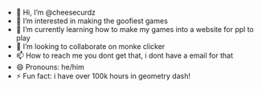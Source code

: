 - 👋 Hi, I’m @cheesecurdz
- 👀 I’m interested in making the goofiest games
- 🌱 I’m currently learning how to make my games into a website for ppl to play
- 💞️ I’m looking to collaborate on monke clicker
- 📫 How to reach me you dont get that, i dont have a email for that
- 😄 Pronouns: he/him
- ⚡ Fun fact: i have over 100k hours in geometry dash!
 
<!---
funnegames/funnegames is a ✨ special ✨ repository because its `README.md` (this file) appears on your GitHub profile.
You can click the Preview link to take a look at your changes.
--->
